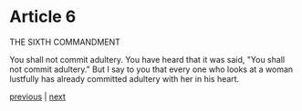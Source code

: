 # Article 6

THE SIXTH COMMANDMENT

You shall not commit adultery. You have heard that it was said, "You shall not commit adultery." But I say to you that every one who looks at a woman lustfully has already committed adultery with her in his heart.

[previous](https://github.com/Tenari/non-fiction/blob/master/catechism/__P82.md) | [next](https://github.com/Tenari/non-fiction/blob/master/catechism/__P84.md)